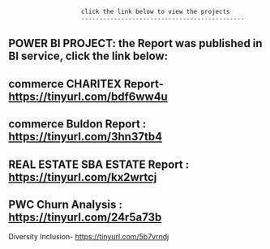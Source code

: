                         click the link below to view the projects
                        ---------------------------------------------
                        
POWER BI PROJECT: the Report was published in BI service, click the link below:
-----------------------------
commerce CHARITEX Report- https://tinyurl.com/bdf6ww4u
-------------
commerce Buldon Report : https://tinyurl.com/3hn37tb4
---------------
REAL ESTATE SBA ESTATE Report : https://tinyurl.com/kx2wrtcj
----------------
PWC Churn Analysis : https://tinyurl.com/24r5a73b
----------------
Diversity Inclusion-   https://tinyurl.com/5b7vrndj
